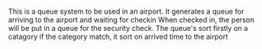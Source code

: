 This is a queue system to be used in an airport.
It generates a queue for arriving to the airport and waiting for checkin
When checked in, the person will be put in a queue for the security check.
The queue's sort firstly on a catagory if the category match, it sort on arrived time to the airport
